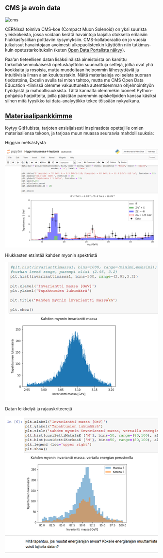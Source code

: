 ## CMS ja avoin data

![cms](https://cms-docdb.cern.ch/cgi-bin/PublicDocDB/RetrieveFile?docid=3045&filename=CMSlogo_color_nolabel_1024_May2014.png&version=3)

CERNissä toimiva CMS-koe (Compact Muon Solenoid) on yksi suurista yleiskokeista, jossa voidaan kerätä havaintoja laajalla otoksella erilaisiin hiukkasfysiikan polttaviin kysymyksiin. CMS-kollaboraatio on jo vuosia julkaissut havaintojaan avoimesti ulkopuolistenkin käyttöön niin tutkimus- kuin opetustarkoituksiin (kuten [Open Data Portalista näkyy](http://opendata.cern.ch/search?page=1&size=20&experiment=CMS)).

Raa'an tieteellisen datan lisäksi näistä aineistoista on karsittu tarkoituksenmukaisesti opetuskäyttöön suunnattuja settejä, jotka ovat yhä kookkaita ja rosoisia, mutta muodoltaan helpommin lähestyttäviä ja intuitiivisia ilman alan koulutustakin. Näitä materiaaleja voi selata suoraan tiedostoina, Excelin avulla tai miten tahtoo, mutta me CMS Open Data Education -tiimissä olemme vakuuttuneita autenttisemman ohjelmointityön hyödyistä ja mahdollisuuksista. Tältä kannalta olemmekin luoneet Python-pohjaisia harjoitteita, joilla päästään paremmin opiskelijoiden kanssa käsiksi siihen mitä fyysikko tai data-analyytikko tekee töissään nykyaikana.

## [Materiaalipankkimme](https://github.com/cms-opendata-education/cms-jupyter-materials-finnish/tree/master) 
löytyy GitHubista, tarjoten ensisijaisesti inspiraatiota opettajille omien materiaaliensa tekoon, ja tarjoaa muun muassa seuraavia mahdollisuuksia:

Higgsin metsästystä

![higgs](../assets/img/higgsOD.png)

Hiukkasten etsintää kahden myonin spektristä  

![dimuon](../assets/img/dimuon.png)

Datan leikkelyä ja rajauskriteerejä

![raj](../assets/img/eneRaj.png)

